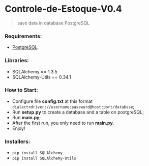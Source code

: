 # Controle-de-Estoque-V0.4
> save data in database PostgreSQL

### Requirements:
- [PostgreSQL](https://www.postgresql.org/download/).

### Libraries:
- SQLAlchemy == 1.3.5
- SQLAlchemy-Utils == 0.34.1

### How to Start: 
- Configure file **config.txt** at this format `dialect+driver://username:password@host:port/database`;
- Run **setup.py** to create a database and a table on postgreSQL;
- Run **main.py**;
- After the first run, you only need to run **main.py**.
- Enjoy!

### Installers:
- `pip install SQLAlchemy`
- `pip install SQLAlchemy-Utils`


